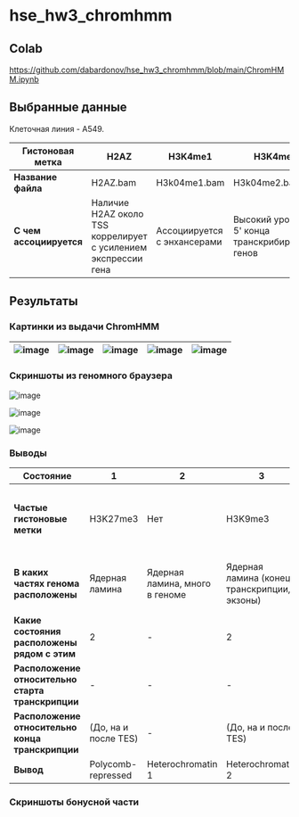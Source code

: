 # hse_hw3_chromhmm

## Colab

https://github.com/dabardonov/hse_hw3_chromhmm/blob/main/ChromHMM.ipynb

## Выбранные данные

Клеточная линия - А549.

| **Гистоновая метка** | H2AZ | H3K4me1 | H3K4me2 | H3K4me3 | H3K9ac | H3K9me3 | H3K27ac | H3K27me3 | H3K36me3 | H3K79me2 | H4K20me1 | Контроль |
| ------------- | ------------- |--------------------| -- | -- | -- | -- | -- | -- | -- | -- | -- | -- |
| **Название файла** | H2AZ.bam | H3k04me1.bam | H3k04me2.bam | H3k04me3.bam | H3k09ac.bam | H3k09me3.bam | H3k27ac.bam | H3k27me3.bam | H3k36me3.bam | H3k79me2.bam | H4k20me1.bam |
| **С чем ассоциируется** | Наличие H2AZ около TSS коррелирует с усилением экспрессии гена | Ассоциируется с энхансерами | Высокий уровень у 5' конца транскрибируемых генов | Ассоциируется с промоторами или poised genes | Активные промоторы, а также активные энхансеры | Ассоциируется с гетерохроматином | Активный энхансер, может находиться и близко, и далеко от TSS | Формирование гетерохроматина, downregulation, polycomb repression | Тело гена, может ассоциироваться с экзонами | Транскрибируемые районы активных генов | Транскрипционная активность |

## Результаты

### Картинки из выдачи ChromHMM

| ![image](https://user-images.githubusercontent.com/93095449/158064311-92d3c35b-90fd-475f-8af6-bebec9e831da.png) | ![image](https://user-images.githubusercontent.com/93095449/158064330-629144f6-b2f7-46c8-9234-effba7c28200.png) | ![image](https://user-images.githubusercontent.com/93095449/158064386-f92c5612-b951-4cfb-a39d-580e208a4dd9.png) | ![image](https://user-images.githubusercontent.com/93095449/158064398-3e006e04-099c-449f-b47e-b66f57bf0700.png) | ![image](https://user-images.githubusercontent.com/93095449/158064425-72dc9a22-6bcc-45d6-bf87-bd4785a1206d.png) |
| ------------- | ------------- |--------------------| -- | -- |

### Скриншоты из геномного браузера

![image](https://user-images.githubusercontent.com/93095449/158063953-2923a847-c649-4a20-9c94-1fa60ee7ad98.png)

![image](https://user-images.githubusercontent.com/93095449/158064187-1505fe47-9cea-4682-b391-0bd07b049e28.png)

![image](https://user-images.githubusercontent.com/93095449/158064258-dfe01fe2-7b8d-4271-a4bd-2585fbdadbe2.png)

### Выводы

| **Состояние** | 1 | 2 | 3 | 4 | 5 | 6 | 7 | 8 | 9 | 10 |
| ------------- | ------------- |--------------------| -- | -- | -- | -- | -- | -- | -- | -- |
| **Частые гистоновые метки** | H3K27me3 | Нет | H3K9me3 | H3K36me3 | H3K79me2 (H3K36me3) | H3K79me2, H3K4me1 (H3K36me3, H3K4me2) | H3K4me1 (H2AZ) | H3K4me2, H3K4me1 (H2AZ) | H3K4me2, H3K9ac, H3K27ac, H3K4me3, H2AZ | H3K79me2, H3K4me2, H3K9ac, H3K27ac, H3K4me3 (H3K4me1) |
| **В каких частях генома расположены** | Ядерная ламина | Ядерная ламина, много в геноме | Ядерная ламина (конец транскрипции, экзоны) | Конец транскрипции, гены, экзоны | Гены (конец транскрипции, экзоны) | Гены, конец транскрипции (экзоны) | Ядерная ламина, конец транскрипции | Примерно равное распределение по всем категориям | CpG, экзоны, старт транскрипции | Конец транскрипции, гены, экзоны |
| **Какие состояния расположены рядом с этим** | 2 | - | 2 | - | 4, 6 | 5, 10, 4 | 2, 8 | 7, 9, 2, 1 | 8, 10 | 6, 9 |
| **Расположение относительно старта транскрипции** | - | - | - | - | - | (до и после TSS) | (до TSS) | На TSS (до TSS) | На TSS и по обе стороны | (До) и после TSS |
| **Расположение относительно конца транскрипции** | (До, на и после TES) | - | (До, на и после TES) | До, на и после TES | (До и на TES) | (До, на и после TES) | (После TES) | (До, на и после TES) | До (на и после TES) | До, на (и после TES) |
| **Вывод** | Polycomb-repressed | Heterochromatin 1 | Heterochromatin 2 |  |  |  | Enhancer |  |  |  |

### Скриншоты бонусной части


